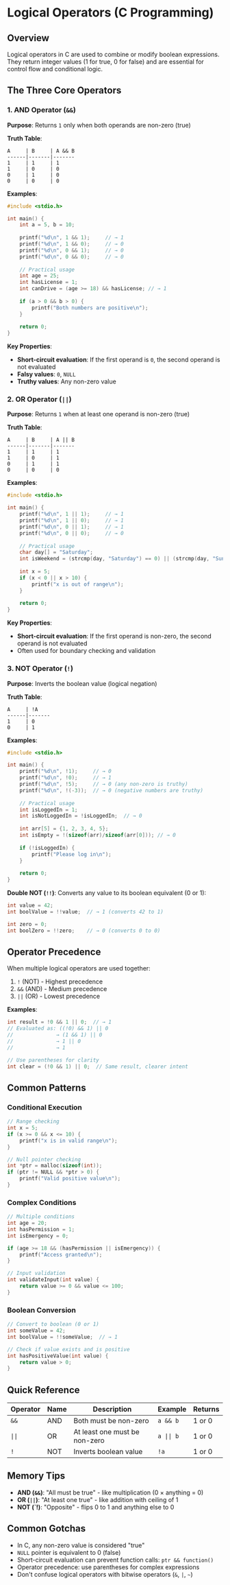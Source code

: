 # Logical Operators (C Programming)

## Overview
Logical operators in C are used to combine or modify boolean expressions. They return integer values (1 for true, 0 for false) and are essential for control flow and conditional logic.

## The Three Core Operators

### 1. AND Operator (`&&`)
**Purpose**: Returns `1` only when both operands are non-zero (true)

**Truth Table**:
```
A     | B     | A && B
------|-------|-------
1     | 1     | 1
1     | 0     | 0
0     | 1     | 0
0     | 0     | 0
```

**Examples**:
```c
#include <stdio.h>

int main() {
    int a = 5, b = 10;
    
    printf("%d\n", 1 && 1);     // → 1
    printf("%d\n", 1 && 0);     // → 0
    printf("%d\n", 0 && 1);     // → 0
    printf("%d\n", 0 && 0);     // → 0
    
    // Practical usage
    int age = 25;
    int hasLicense = 1;
    int canDrive = (age >= 18) && hasLicense; // → 1
    
    if (a > 0 && b > 0) {
        printf("Both numbers are positive\n");
    }
    
    return 0;
}
```

**Key Properties**:
- **Short-circuit evaluation**: If the first operand is `0`, the second operand is not evaluated
- **Falsy values**: `0`, `NULL`
- **Truthy values**: Any non-zero value

### 2. OR Operator (`||`)
**Purpose**: Returns `1` when at least one operand is non-zero (true)

**Truth Table**:
```
A     | B     | A || B
------|-------|-------
1     | 1     | 1
1     | 0     | 1
0     | 1     | 1
0     | 0     | 0
```

**Examples**:
```c
#include <stdio.h>

int main() {
    printf("%d\n", 1 || 1);     // → 1
    printf("%d\n", 1 || 0);     // → 1
    printf("%d\n", 0 || 1);     // → 1
    printf("%d\n", 0 || 0);     // → 0
    
    // Practical usage
    char day[] = "Saturday";
    int isWeekend = (strcmp(day, "Saturday") == 0) || (strcmp(day, "Sunday") == 0);
    
    int x = 5;
    if (x < 0 || x > 10) {
        printf("x is out of range\n");
    }
    
    return 0;
}
```

**Key Properties**:
- **Short-circuit evaluation**: If the first operand is non-zero, the second operand is not evaluated
- Often used for boundary checking and validation

### 3. NOT Operator (`!`)
**Purpose**: Inverts the boolean value (logical negation)

**Truth Table**:
```
A     | !A
------|-------
1     | 0
0     | 1
```

**Examples**:
```c
#include <stdio.h>

int main() {
    printf("%d\n", !1);     // → 0
    printf("%d\n", !0);     // → 1
    printf("%d\n", !5);     // → 0 (any non-zero is truthy)
    printf("%d\n", !(-3));  // → 0 (negative numbers are truthy)
    
    // Practical usage
    int isLoggedIn = 1;
    int isNotLoggedIn = !isLoggedIn;  // → 0
    
    int arr[5] = {1, 2, 3, 4, 5};
    int isEmpty = !(sizeof(arr)/sizeof(arr[0])); // → 0
    
    if (!isLoggedIn) {
        printf("Please log in\n");
    }
    
    return 0;
}
```

**Double NOT (`!!`)**:
Converts any value to its boolean equivalent (0 or 1):
```c
int value = 42;
int boolValue = !!value;  // → 1 (converts 42 to 1)

int zero = 0;
int boolZero = !!zero;    // → 0 (converts 0 to 0)
```

## Operator Precedence
When multiple logical operators are used together:

1. `!` (NOT) - Highest precedence
2. `&&` (AND) - Medium precedence  
3. `||` (OR) - Lowest precedence

**Examples**:
```c
int result = !0 && 1 || 0;  // → 1
// Evaluated as: ((!0) && 1) || 0
//              → (1 && 1) || 0
//              → 1 || 0
//              → 1

// Use parentheses for clarity
int clear = (!0 && 1) || 0;  // Same result, clearer intent
```

## Common Patterns

### Conditional Execution
```c
// Range checking
int x = 5;
if (x >= 0 && x <= 10) {
    printf("x is in valid range\n");
}

// Null pointer checking
int *ptr = malloc(sizeof(int));
if (ptr != NULL && *ptr > 0) {
    printf("Valid positive value\n");
}
```

### Complex Conditions
```c
// Multiple conditions
int age = 20;
int hasPermission = 1;
int isEmergency = 0;

if (age >= 18 && (hasPermission || isEmergency)) {
    printf("Access granted\n");
}

// Input validation
int validateInput(int value) {
    return value >= 0 && value <= 100;
}
```

### Boolean Conversion
```c
// Convert to boolean (0 or 1)
int someValue = 42;
int boolValue = !!someValue;  // → 1

// Check if value exists and is positive
int hasPositiveValue(int value) {
    return value > 0;
}
```

## Quick Reference

| Operator | Name | Description | Example | Returns |
|----------|------|-------------|---------|---------|
| `&&` | AND | Both must be non-zero | `a && b` | 1 or 0 |
| `\|\|` | OR | At least one must be non-zero | `a \|\| b` | 1 or 0 |
| `!` | NOT | Inverts boolean value | `!a` | 1 or 0 |

## Memory Tips
- **AND (`&&`)**: "All must be true" - like multiplication (0 × anything = 0)
- **OR (`||`)**: "At least one true" - like addition with ceiling of 1
- **NOT (`!)**: "Opposite" - flips 0 to 1 and anything else to 0

## Common Gotchas
- In C, any non-zero value is considered "true"
- `NULL` pointer is equivalent to 0 (false)
- Short-circuit evaluation can prevent function calls: `ptr && function()`
- Operator precedence: use parentheses for complex expressions
- Don't confuse logical operators with bitwise operators (`&`, `|`, `~`)